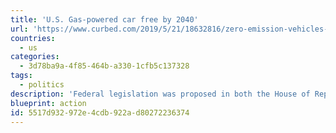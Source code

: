```yaml
---
title: 'U.S. Gas-powered car free by 2040'
url: 'https://www.curbed.com/2019/5/21/18632816/zero-emission-vehicles-act-ban-cars'
countries:
  - us
categories:
  - 3d78ba9a-4f85-464b-a330-1cfb5c137328
tags:
  - politics
description: 'Federal legislation was proposed in both the House of Representatives and the Senate that could radically shift the way the U.S. tackles its climate crisis. The Zero-Emission Vehicles Act would eliminate the sale of gas-powered passenger cars in the U.S. by 2040.'
blueprint: action
id: 5517d932-972e-4cdb-922a-d80272236374
---
```

